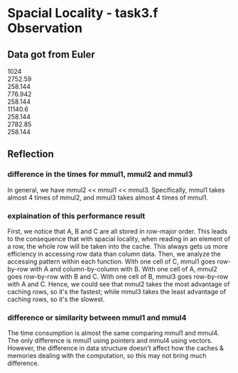 # Spacial Locality - task3.f Observation
## Data got from Euler
1024  
2752.59  
258.144  
776.942  
258.144  
11140.6  
258.144  
2782.85  
258.144

## Reflection
### difference in the times for mmul1, mmul2 and mmul3
In general, we have mmul2 << mmul1 << mmul3. Specifically, mmul1 takes almost 4 times of mmul2, and mmul3 takes almost 4 times of mmul1.

### explaination of this performance result
First, we notice that A, B and C are all stored in row-major order. This leads to the consequence that with spacial locality, when reading in an element of a row, the whole row will be taken into the cache. This always gets us more efficiency in accessing row data than column data.
Then, we analyze the accessing pattern within each function. With one cell of C, mmul1 goes row-by-row with A and column-by-column with B. With one cell of A, mmul2 goes row-by-row with B and C. With one cell of B, mmul3 goes row-by-row with A and C.
Hence, we could see that mmul2 takes the most advantage of caching rows, so it's the fastest; while mmul3 takes the least advantage of caching rows, so it's the slowest.

### difference or similarity between mmul1 and mmul4
The time consumption is almost the same comparing mmul1 and mmul4. The only difference is mmul1 using pointers and mmul4 using vectors. However, the difference in data structure doesn't affect how the caches & memories dealing with the computation, so this may not bring much difference.
